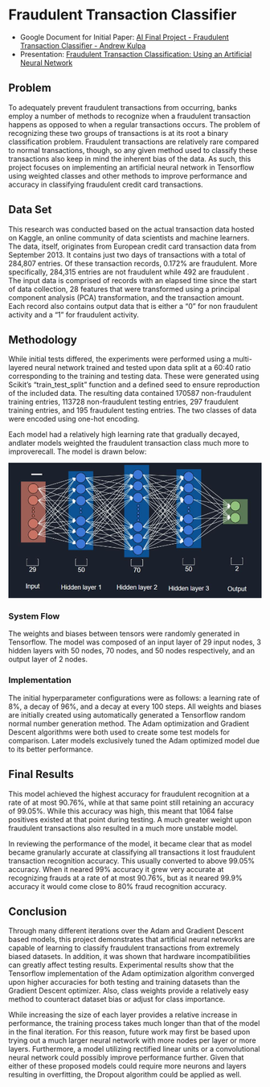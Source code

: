Fraudulent Transaction Classifier
============================
  * Google Document for Initial Paper: [AI Final Project - Fraudulent Transaction Classifier - Andrew Kulpa](https://docs.google.com/document/d/1dq9B8d_f-LKBcEQa_L3XMWFd_trr1gExbIuAs_qu8Oc/edit?usp=sharing)
  * Presentation: [Fraudulent Transaction Classification: Using an Artificial Neural Network](https://docs.google.com/presentation/d/1zW9uH7N2kFI3SHHz2nBdkB0_eU-1hMcOL0Fb4Ktur2Q/edit?usp=sharing)
## Problem

To adequately prevent fraudulent transactions from occurring, banks employ a 
number of methods to recognize when a fraudulent transaction happens as 
opposed to when a regular transactions occurs. The problem of recognizing 
these two groups of transactions is at its root a binary classification 
problem. Fraudulent transactions are relatively rare compared to normal 
transactions, though, so any given method used to classify these transactions 
also keep in mind the inherent bias of the data. As such, this project 
focuses on implementing an artificial neural network in Tensorflow using 
weighted classes and other methods to improve performance and accuracy in
classifying fraudulent credit card transactions.

## Data Set 
This research was conducted based on the actual transaction data 
hosted on Kaggle, an online community of data scientists and machine 
learners. The data, itself, originates from European credit card 
transaction data from September 2013. It contains just two days of 
transactions with a total of 284,807 entries. Of these transaction 
records, 0.172% are fraudulent. More specifically, 284,315 entries 
are not fraudulent while 492 are fraudulent . The input data is 
comprised of records with an elapsed time since the start of data 
collection, 28 features that were transformed using a principal 
component analysis (PCA) transformation, and the transaction amount. 
Each record also contains output data that is either a “0” for non 
fraudulent activity and a “1” for fraudulent activity.


## Methodology
While initial tests differed, the experiments were performed using a 
multi-layered neural network trained and tested upon data split at a 
60:40 ratio corresponding to the training and testing data. These 
were generated using Scikit’s “train_test_split” function and a defined 
seed to ensure reproduction of the included data. The 
resulting data contained 170587 non-fraudulent training entries, 
113728 non-fraudulent testing entries, 297 fraudulent training 
entries, and 195 fraudulent testing entries. The two classes of 
data were encoded using one-hot encoding.

Each model had a relatively high learning rate that gradually 
decayed, andlater models weighted the fraudulent transaction 
class much more to improverecall. The model is drawn below:

![ANN Architecture PNG](https://github.com/Andrew-Kulpa/Fraud-Detection-Classifier/blob/master/fraud-classifier-model.JPG)

### System Flow
The weights and biases between tensors were randomly generated 
in Tensorflow. The model was composed of an input layer of 29 
input nodes, 3 hidden layers with 50 nodes, 70 nodes, and 50 
nodes respectively, and an output layer of 2 nodes.

### Implementation
The initial hyperparameter configurations were as follows: a 
learning rate of 8%, a decay of 96%, and a decay at every 
100 steps. All weights and biases are initially created using 
automatically generated a Tensorflow random normal number 
generation method. The Adam optimization and Gradient 
Descent algorithms were both used to create some test models for 
comparison. Later models exclusively tuned the Adam optimized 
model due to its better performance.

## Final Results
This model achieved the highest accuracy for fraudulent recognition 
at a rate of at most 90.76%, while at that same point still retaining 
an accuracy of 99.05%. While this accuracy was high, this meant that 
1064 false positives existed at that point during testing. A much 
greater weight upon fraudulent transactions also resulted in a much 
more unstable model.

In reviewing the performance of the model, it became clear that as 
model became granularly accurate at classifying all transactions it 
lost fraudulent transaction recognition accuracy. This usually 
converted to above 99.05% accuracy. When it neared 99% accuracy 
it grew very accurate at recognizing frauds at a rate of at most 
90.76%, but as it neared 99.9% accuracy it would come close to 80% 
fraud recognition accuracy.

## Conclusion
Through many different iterations over the Adam and Gradient Descent 
based models, this project demonstrates that artificial neural networks 
are capable of learning to classify fraudulent transactions from extremely 
biased datasets. In addition, it was shown that hardware incompatibilities 
can greatly affect testing results. Experimental results show that the 
Tensorflow implementation of the Adam optimization algorithm converged upon 
higher accuracies for both testing and training datasets than the Gradient 
Descent optimizer. Also, class weights provide a relatively easy method to 
counteract dataset bias or adjust for class importance.

While increasing the size of each layer provides a relative increase in 
performance, the training process takes much longer than that of the model 
in the final iteration. For this reason, future work may first be based upon 
trying out a much larger neural network with more nodes per layer or more layers. 
Furthermore, a model utilizing rectified linear units or a convolutional neural 
network could possibly improve performance further. Given that either of these 
proposed models could require more neurons and layers resulting in overfitting, 
the Dropout algorithm could be applied as well.








